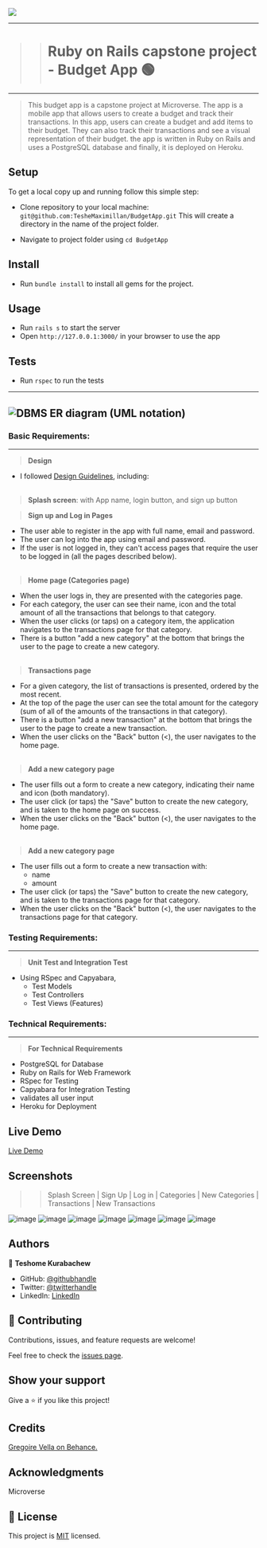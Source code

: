 
  ![](https://img.shields.io/badge/Microverse-blueviolet)
***
>> # Ruby on Rails capstone project - Budget App 🟢
***

> This budget app is a capstone project at Microverse. The app is a mobile app that allows users to create a budget and track their transactions. In this app, users can create a budget and add items to their budget. They can also track their transactions and see a visual representation of their budget. the app is written in Ruby on Rails and uses a PostgreSQL database and finally, it is deployed on Heroku.

## Setup

To get a local copy up and running follow this simple step:

- Clone repository to your local machine:
  `git@github.com:TesheMaximillan/BudgetApp.git`
  This will create a directory in the name of the project folder.

- Navigate to project folder using `cd BudgetApp`

## Install

- Run `bundle install` to install all gems for the project.

## Usage

- Run `rails s` to start the server
- Open `http://127.0.0.1:3000/` in your browser to use the app

## Tests
- Run `rspec` to run the tests
---
![DBMS ER diagram (UML notation)](https://user-images.githubusercontent.com/51437483/182948071-564346a6-f50c-44e2-b845-04adc386f963.png)
---
### Basic Requirements:
***

> **Design**

* I followed [Design Guidelines](https://www.behance.net/gallery/19759151/Snapscan-iOs-design-and-branding?tracking_source=), including:
</br></br>
> **Splash screen**: with App name, login button, and sign up button


> **Sign up and Log in Pages**
  * The user able to register in the app with full name, email and password.
  * The user can log into the app using email and password.
  * If the user is not logged in, they can't access pages that require the user to be logged in (all the pages described below).
</br></br>
> **Home page (Categories page)**
  * When the user logs in, they are presented with the categories page.
  * For each category, the user can see their name, icon and the total amount of all the transactions that belongs to that category.
  * When the user clicks (or taps) on a category item, the application navigates to the transactions page for that category.
  * There is a button "add a new category" at the bottom that brings the user to the page to create a new category.
</br></br>
> **Transactions page**
  * For a given category, the list of transactions is presented, ordered by the most recent.
  * At the top of the page the user can see the total amount for the category (sum of all of the amounts of the transactions in that category).
  * There is a button "add a new transaction" at the bottom that brings the user to the page to create a new transaction.
  * When the user clicks on the "Back" button (<), the user navigates to the home page.
</br></br>
> **Add a new category page**
  * The user fills out a form to create a new category, indicating their name and icon (both mandatory).
  * The user click (or taps) the "Save" button to create the new category, and is taken to the home page on success.
  * When the user clicks on the "Back" button (<), the user navigates to the home page.
</br></br>
> **Add a new category page**
  * The user fills out a form to create a new transaction with:
    * name
    * amount
  * The user click (or taps) the "Save" button to create the new category, and is taken to the transactions page for that category.
  * When the user clicks on the "Back" button (<), the user navigates to the transactions page for that category.

### Testing Requirements:
***
> **Unit Test and Integration Test**

* Using RSpec and Capyabara, 
  * Test Models
  * Test Controllers
  * Test Views (Features)

### Technical Requirements:
***
> **For Technical Requirements**
* PostgreSQL for Database
* Ruby on Rails for Web Framework
* RSpec for Testing
* Capyabara for Integration Testing
* validates all user input
* Heroku for Deployment

## Live Demo

[Live Demo](https://coolbudgetapp.herokuapp.com/)

## Screenshots

>> Splash Screen | Sign Up | Log in | Categories | New Categories | Transactions | New Transactions

![image](https://user-images.githubusercontent.com/51437483/182955220-58aeb90a-92fe-421c-b591-8d427e9307b4.png)
![image](https://user-images.githubusercontent.com/51437483/182958981-8d814fba-54d0-49ac-9cef-63ebb961bfec.png)
![image](https://user-images.githubusercontent.com/51437483/182958821-031e84ba-c888-4961-b7df-0e1bfcec7917.png)
![image](https://user-images.githubusercontent.com/51437483/182956506-64c0c61f-cb24-48c7-8925-25987f707578.png)
![image](https://user-images.githubusercontent.com/51437483/182956712-959b1b71-405e-4e80-b7fd-c26fb9b767ac.png)
![image](https://user-images.githubusercontent.com/51437483/182957038-b289cddd-8e94-4df9-8b0c-e7642c5d9ec4.png)
![image](https://user-images.githubusercontent.com/51437483/182958647-3fb8e040-60ee-419f-80b6-2c2f5b23c8cd.png)

## Authors

👤 **Teshome Kurabachew**

- GitHub: [@githubhandle](https://github.com/TesheMaximillan)
- Twitter: [@twitterhandle](https://twitter.com/TesheKura)
- LinkedIn: [LinkedIn](https://www.linkedin.com/in/teshome-kurabachew-aa8067180/)

## 🤝 Contributing

Contributions, issues, and feature requests are welcome!

Feel free to check the [issues page](https://github.com/TesheMaximillan/BlogApp/issues).

## Show your support

Give a ⭐️ if you like this project!

## Credits

[Gregoire Vella on Behance.](https://www.behance.net/gregoirevella)

## Acknowledgments

Microverse

## 📝 License

This project is [MIT](./MIT.md) licensed.
